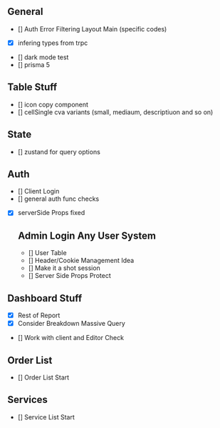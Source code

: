 
## General

- [] Auth Error Filtering Layout Main (specific codes)
- [x] infering types from trpc
- [] dark mode test
- [] prisma 5


## Table Stuff
- [] icon copy component
- [] cellSingle cva variants (small, mediaum, descriptiuon and so on)

## State

- [] zustand for query options

## Auth

- [] Client Login
- [] general auth func checks
- [x] serverSide Props fixed

    ## Admin Login Any User System

    - [] User Table
    - [] Header/Cookie Management Idea
    - [] Make it a shot session
    - [] Server Side Props Protect



## Dashboard Stuff

- [x] Rest of Report
- [x] Consider Breakdown Massive Query
- [] Work with client and Editor Check


## Order List

- [] Order List Start


## Services

- [] Service List Start